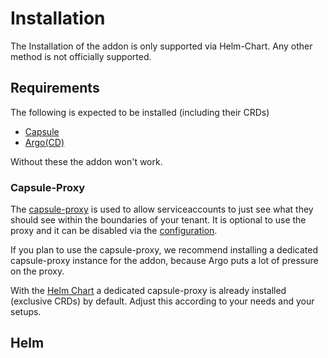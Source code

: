 # Installation

The Installation of the addon is only supported via Helm-Chart. Any other method is not officially supported.

## Requirements

The following is expected to be installed (including their CRDs)

- [Capsule](https://artifacthub.io/packages/helm/projectcapsule/capsule)
- [Argo(CD)](https://artifacthub.io/packages/helm/argo/argo-cd)

Without these the addon won't work.

### Capsule-Proxy

The [capsule-proxy](https://artifacthub.io/packages/helm/projectcapsule/capsule-proxy) is used to allow serviceaccounts to just see what they should see within the boundaries of your tenant. It is optional to use the proxy and it can be disabled via the [configuration](./config.md).

If you plan to use the capsule-proxy, we recommend installing a dedicated capsule-proxy instance for the addon, because Argo puts a lot of pressure on the proxy.

With the [Helm Chart](#helm) a dedicated capsule-proxy is already installed (exclusive CRDs) by default. Adjust this according to your needs and your setups.

## Helm



